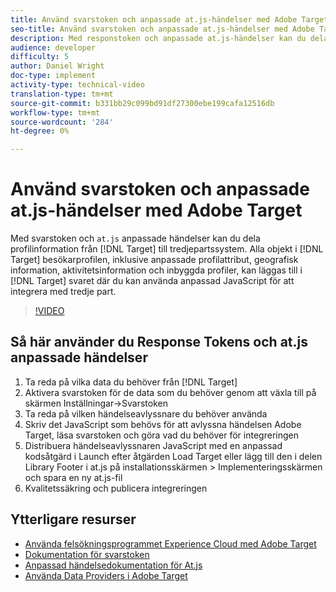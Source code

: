 ```yaml
---
title: Använd svarstoken och anpassade at.js-händelser med Adobe Target
seo-title: Använd svarstoken och anpassade at.js-händelser med Adobe Target
description: Med responstoken och anpassade at.js-händelser kan du dela profilinformation från Target till tredjepartssystem. Alla objekt i Target besökarprofil, inklusive anpassade profilattribut, geografisk information, aktivitetsinformation och inbyggda profiler, kan läggas till i Target-svaret där du kan använda anpassad JavaScript för att integrera med tredje part.
audience: developer
difficulty: 5
author: Daniel Wright
doc-type: implement
activity-type: technical-video
translation-type: tm+mt
source-git-commit: b331bb29c099bd91df27300ebe199cafa12516db
workflow-type: tm+mt
source-wordcount: '284'
ht-degree: 0%

---
```



# Använd svarstoken och anpassade at.js-händelser med Adobe Target

Med svarstoken och `at.js` anpassade händelser kan du dela profilinformation från [!DNL Target] till tredjepartssystem. Alla objekt i [!DNL Target] besökarprofilen, inklusive anpassade profilattribut, geografisk information, aktivitetsinformation och inbyggda profiler, kan läggas till i [!DNL Target] svaret där du kan använda anpassad JavaScript för att integrera med tredje part.

>[!VIDEO](https://video.tv.adobe.com/v/23253/?quality=12)

## Så här använder du Response Tokens och at.js anpassade händelser

1. Ta reda på vilka data du behöver från [!DNL Target]
1. Aktivera svarstoken för de data som du behöver genom att växla till på skärmen Inställningar->Svarstoken
1. Ta reda på vilken händelseavlyssnare du behöver använda
1. Skriv det JavaScript som behövs för att avlyssna händelsen Adobe Target, läsa svarstoken och göra vad du behöver för integreringen
1. Distribuera händelseavlyssnaren JavaScript med en anpassad kodsåtgärd i Launch efter åtgärden Load Target eller lägg till den i delen Library Footer i at.js på installationsskärmen > Implementeringsskärmen och spara en ny at.js-fil
1. Kvalitetssäkring och publicera integreringen

## Ytterligare resurser

* [Använda felsökningsprogrammet Experience Cloud med Adobe Target](../troubleshooting/troubleshoot-with-the-experience-cloud-debugger.md)
* [Dokumentation för svarstoken](https://docs.adobe.com/help/en/target/using/administer/response-tokens.html)
* [Anpassad händelsedokumentation för At.js](https://docs.adobe.com/content/help/en/target/using/implement-target/client-side/functions-overview/atjs-custom-events.html)
* [Använda Data Providers i Adobe Target](use-data-providers-to-integrate-third-party-data.md)